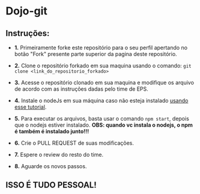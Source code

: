 # Dojo-git

## Instruções:

- **1.** Primeiramente forke este repositório para o seu perfil apertando no botão "Fork" presente parte superior da pagina deste repositório.
    
- **2.** Clone o repositório forkado em sua maquina usando o comando: ```git clone <link_do_repositorio_forkado>```

- **3.** Acesse o repositório clonado em sua maquina e modifique os arquivo de acordo com as instruções dadas pelo time de EPS.

- **4.** Instale o nodeJs em sua máquina caso não esteja instalado <a href="https://github.com/nodesource/distributions/blob/master/README.md#installation-instructions">usando esse tutorial</a>.

- **5.** Para executar os arquivos, basta usar o comando ```npm start```, depois que o nodejs estiver instalado. **OBS: quando vc instala o nodejs, o npm é também é instalado junto!!!**

- **6.** Crie o PULL REQUEST de suas modificações.

- **7.** Espere o review do resto do time.

- **8.** Aguarde os novos passos.


## ISSO É TUDO PESSOAL!




    
